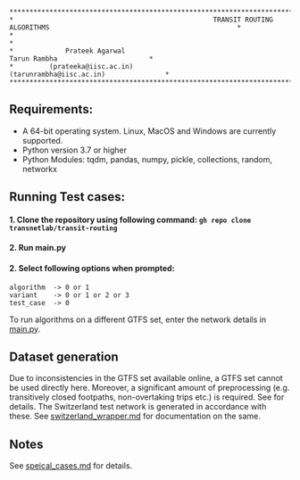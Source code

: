     *****************************************************************************************************************************
	*                                                  TRANSIT ROUTING ALGORITHMS                                               *
    *                                                                                                                           *
	*             Prateek Agarwal                                                            Tarun Rambha                       *
	*         (prateeka@iisc.ac.in)                                                      (tarunrambha@iisc.ac.in)               *
    *****************************************************************************************************************************

## Requirements:
- A 64-bit operating system. Linux, MacOS and Windows are currently supported.
- Python version 3.7 or higher
- Python Modules: tqdm, pandas, numpy, pickle, collections, random, networkx

## Running Test cases:
#### 1. Clone the repository using following command: `gh repo clone transnetlab/transit-routing`
#### 2. Run main.py
#### 2. Select following options when prompted:
	algorithm  -> 0 or 1
	variant	   -> 0 or 1 or 2 or 3
	test_case  -> 0
To run algorithms on a different GTFS set, enter the network details in [main.py](https://github.com/transnetlab/transit-routing/blob/main/main.py). 

## Dataset generation
Due to inconsistencies in the GTFS set available online, a GTFS set cannot be used directly here. 
Moreover, a significant amount of preprocessing (e.g. transitively closed footpaths,
non-overtaking trips etc.) is required. See for details.
The Switzerland test network  is generated in accordance with these.
See [switzerland_wrapper.md](./switzerland_wrapper.md) for documentation on the same. 

## Notes
See [speical_cases.md](/docs/special_cases.py) for details.
